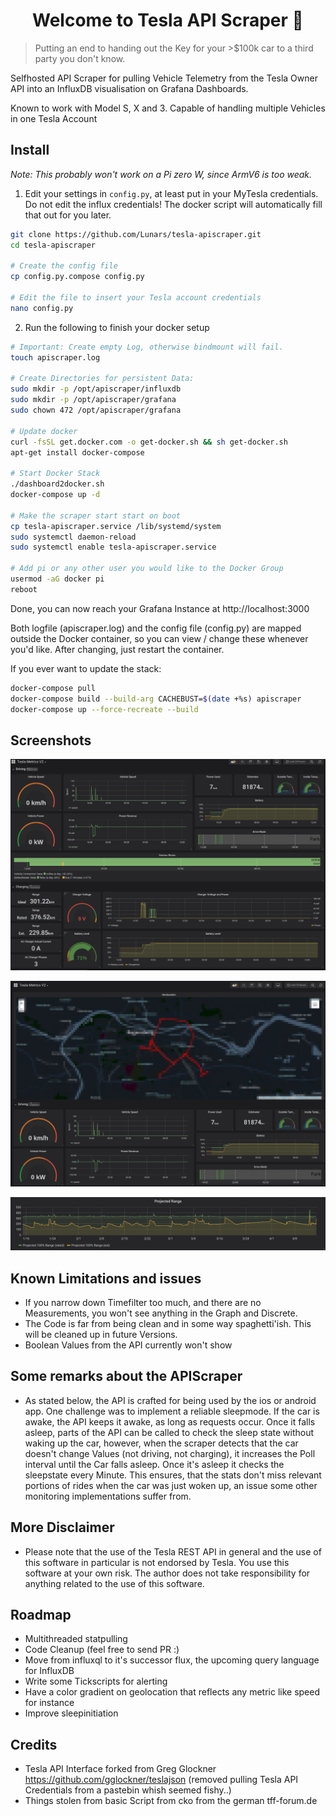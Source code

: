 <h1 align="center">Welcome to Tesla API Scraper 👋</h1>

> Putting an end to handing out the Key for your >$100k car to a third party you don't know.

Selfhosted API Scraper for pulling Vehicle Telemetry from the Tesla Owner API into an InfluxDB visualisation on Grafana Dashboards.

Known to work with Model S, X and 3. Capable of handling multiple Vehicles in one Tesla Account

## Install

*Note: This probably won't work on a Pi zero W, since ArmV6 is too weak.*

1. Edit your settings in `config.py`, at least put in your MyTesla credentials. Do not edit the influx credentials! The docker script will automatically fill that out for you later.

```bash
git clone https://github.com/Lunars/tesla-apiscraper.git
cd tesla-apiscraper

# Create the config file
cp config.py.compose config.py

# Edit the file to insert your Tesla account credentials
nano config.py
```

2. Run the following to finish your docker setup

```bash
# Important: Create empty Log, otherwise bindmount will fail.
touch apiscraper.log

# Create Directories for persistent Data:
sudo mkdir -p /opt/apiscraper/influxdb
sudo mkdir -p /opt/apiscraper/grafana
sudo chown 472 /opt/apiscraper/grafana

# Update docker
curl -fsSL get.docker.com -o get-docker.sh && sh get-docker.sh
apt-get install docker-compose

# Start Docker Stack
./dashboard2docker.sh
docker-compose up -d

# Make the scraper start start on boot
cp tesla-apiscraper.service /lib/systemd/system
sudo systemctl daemon-reload
sudo systemctl enable tesla-apiscraper.service

# Add pi or any other user you would like to the Docker Group
usermod -aG docker pi
reboot
```

Done, you can now reach your Grafana Instance at http://localhost:3000


Both logfile (apiscraper.log) and the config file (config.py) are mapped outside the Docker container, so you can view / change these whenever you'd like. After changing, just restart the container.

If you ever want to update the stack:

```bash
docker-compose pull
docker-compose build --build-arg CACHEBUST=$(date +%s) apiscraper
docker-compose up --force-recreate --build
```

## Screenshots

![Driving Dashboard](https://raw.githubusercontent.com/lephisto/tesla-apiscraper/master/screenshots/teslametrics_v2_1.png)

![Charging Dashboard](https://raw.githubusercontent.com/lephisto/tesla-apiscraper/master/screenshots/teslametrics_v2_2.png)

![Projected Graph](https://raw.githubusercontent.com/lephisto/tesla-apiscraper/master/screenshots/teslametrics_v2_3.png)

## Known Limitations and issues

- If you narrow down Timefilter too much, and there are no Measurements, you won't see anything in the Graph and Discrete.
- The Code is far from being clean and in some way spaghetti'ish. This will be cleaned up in future Versions.
- Boolean Values from the API currently won't show

## Some remarks about the APIScraper

- As stated below, the API is crafted for being used by the ios or android app. One challenge was to implement a reliable sleepmode. If the car is awake, the API keeps it awake, as long as requests occur. Once it falls asleep, parts of the API can be called to check the sleep state without waking up the car, however, when the scraper detects that the car doesn't change Values (not driving, not charging), it increases the Poll interval until the Car falls asleep. Once it's asleep it checks the sleepstate every Minute. This ensures, that the stats don't miss relevant portions of rides when the car was just woken up, an issue some other monitoring implementations suffer from.

## More Disclaimer

- Please note that the use of the Tesla REST API in general and the use of this software in particular is not endorsed by Tesla. You use this software at your own risk. The author does not take responsibility for anything related to the use of this software.

## Roadmap

- Multithreaded statpulling
- Code Cleanup (feel free to send PR :)
- Move from influxql to it's successor flux, the upcoming query language for InfluxDB
- Write some Tickscripts for alerting
- Have a color gradient on geolocation that reflects any metric like speed for instance
- Improve sleepinitiation

## Credits

- Tesla API Interface forked from Greg Glockner https://github.com/gglockner/teslajson (removed pulling Tesla API Credentials from a pastebin whish seemed fishy..)
- Things stolen from basic Script from cko from the german tff-forum.de
